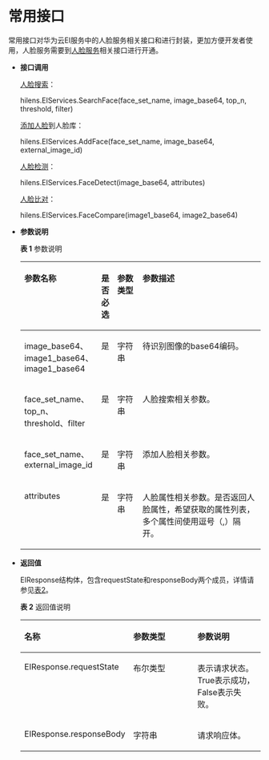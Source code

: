 # 常用接口<a name="hilens_05_0058"></a>

常用接口对华为云EI服务中的人脸服务相关接口和进行封装，更加方便开发者使用，人脸服务需要到[人脸服务](https://console.huaweicloud.com/frs/?agencyId=9cbc686eafa44dd8968e5106ef6f6f47&region=cn-north-4&locale=zh-cn#/frs/manage/index)相关接口进行开通。

-   **接口调用**

    [人脸搜索](https://support.huaweicloud.com/api-face/face_02_0035.html)：

    hilens.EIServices.SearchFace\(face\_set\_name, image\_base64, top\_n, threshold, filter\)

    [添加人脸](https://support.huaweicloud.com/api-face/face_02_0037.html)到人脸库：

    hilens.EIServices.AddFace\(face\_set\_name, image\_base64, external\_image\_id\)

    [人脸检测](https://support.huaweicloud.com/api-face/face_02_0027.html)：

    hilens.EIServices.FaceDetect\(image\_base64, attributes\)

    [人脸比对](https://support.huaweicloud.com/api-face/face_02_0029.html)：

    hilens.EIServices.FaceCompare\(image1\_base64, image2\_base64\)

-   **参数说明**

    **表 1**  参数说明

    <a name="t86d312613a314339ab359dcdf5e3e45d"></a>
    <table><thead align="left"><tr id="r95ed57ca22164c86b12f457a7090f6ee"><th class="cellrowborder" valign="top" width="16.61%" id="mcps1.2.5.1.1"><p id="af681bbfadaef4cd080879ce5bb3d1e1d"><a name="af681bbfadaef4cd080879ce5bb3d1e1d"></a><a name="af681bbfadaef4cd080879ce5bb3d1e1d"></a><strong id="a9b6cedf633464139ab3f4de04b84269f"><a name="a9b6cedf633464139ab3f4de04b84269f"></a><a name="a9b6cedf633464139ab3f4de04b84269f"></a>参数名称</strong></p>
    </th>
    <th class="cellrowborder" valign="top" width="6.43%" id="mcps1.2.5.1.2"><p id="p9169181653310"><a name="p9169181653310"></a><a name="p9169181653310"></a><strong id="b34511598332"><a name="b34511598332"></a><a name="b34511598332"></a>是否必选</strong></p>
    </th>
    <th class="cellrowborder" valign="top" width="12.030000000000001%" id="mcps1.2.5.1.3"><p id="p166256156336"><a name="p166256156336"></a><a name="p166256156336"></a><strong id="b3997165410331"><a name="b3997165410331"></a><a name="b3997165410331"></a>参数类型</strong></p>
    </th>
    <th class="cellrowborder" valign="top" width="64.92999999999999%" id="mcps1.2.5.1.4"><p id="a32c48e1c233d4b86be827157f55594d3"><a name="a32c48e1c233d4b86be827157f55594d3"></a><a name="a32c48e1c233d4b86be827157f55594d3"></a><strong id="a9d7c91bdce66471d958fdc8447770548"><a name="a9d7c91bdce66471d958fdc8447770548"></a><a name="a9d7c91bdce66471d958fdc8447770548"></a>参数描述</strong></p>
    </th>
    </tr>
    </thead>
    <tbody><tr id="row19276305103754"><td class="cellrowborder" valign="top" width="16.61%" headers="mcps1.2.5.1.1 "><p id="p17876911103754"><a name="p17876911103754"></a><a name="p17876911103754"></a>image_base64、image1_base64、image1_base64</p>
    </td>
    <td class="cellrowborder" valign="top" width="6.43%" headers="mcps1.2.5.1.2 "><p id="p6169191614337"><a name="p6169191614337"></a><a name="p6169191614337"></a>是</p>
    </td>
    <td class="cellrowborder" valign="top" width="12.030000000000001%" headers="mcps1.2.5.1.3 "><p id="p146251515173310"><a name="p146251515173310"></a><a name="p146251515173310"></a>字符串</p>
    </td>
    <td class="cellrowborder" valign="top" width="64.92999999999999%" headers="mcps1.2.5.1.4 "><p id="p3259220144820"><a name="p3259220144820"></a><a name="p3259220144820"></a>待识别图像的base64编码。</p>
    </td>
    </tr>
    <tr id="row13920133151018"><td class="cellrowborder" valign="top" width="16.61%" headers="mcps1.2.5.1.1 "><p id="p735310482327"><a name="p735310482327"></a><a name="p735310482327"></a>face_set_name、top_n、threshold、filter</p>
    </td>
    <td class="cellrowborder" valign="top" width="6.43%" headers="mcps1.2.5.1.2 "><p id="p1716981643318"><a name="p1716981643318"></a><a name="p1716981643318"></a>是</p>
    </td>
    <td class="cellrowborder" valign="top" width="12.030000000000001%" headers="mcps1.2.5.1.3 "><p id="p362513158339"><a name="p362513158339"></a><a name="p362513158339"></a>字符串</p>
    </td>
    <td class="cellrowborder" valign="top" width="64.92999999999999%" headers="mcps1.2.5.1.4 "><p id="p88861641174819"><a name="p88861641174819"></a><a name="p88861641174819"></a>人脸搜索相关参数。</p>
    </td>
    </tr>
    <tr id="row392016311101"><td class="cellrowborder" valign="top" width="16.61%" headers="mcps1.2.5.1.1 "><p id="p1535312484323"><a name="p1535312484323"></a><a name="p1535312484323"></a>face_set_name、external_image_id</p>
    </td>
    <td class="cellrowborder" valign="top" width="6.43%" headers="mcps1.2.5.1.2 "><p id="p116911613314"><a name="p116911613314"></a><a name="p116911613314"></a>是</p>
    </td>
    <td class="cellrowborder" valign="top" width="12.030000000000001%" headers="mcps1.2.5.1.3 "><p id="p0625315183313"><a name="p0625315183313"></a><a name="p0625315183313"></a>字符串</p>
    </td>
    <td class="cellrowborder" valign="top" width="64.92999999999999%" headers="mcps1.2.5.1.4 "><p id="p11353194853210"><a name="p11353194853210"></a><a name="p11353194853210"></a>添加人脸相关参数。</p>
    </td>
    </tr>
    <tr id="row17662102223918"><td class="cellrowborder" valign="top" width="16.61%" headers="mcps1.2.5.1.1 "><p id="p13662182215395"><a name="p13662182215395"></a><a name="p13662182215395"></a>attributes</p>
    </td>
    <td class="cellrowborder" valign="top" width="6.43%" headers="mcps1.2.5.1.2 "><p id="p206621225397"><a name="p206621225397"></a><a name="p206621225397"></a>是</p>
    </td>
    <td class="cellrowborder" valign="top" width="12.030000000000001%" headers="mcps1.2.5.1.3 "><p id="p1166212220391"><a name="p1166212220391"></a><a name="p1166212220391"></a>字符串</p>
    </td>
    <td class="cellrowborder" valign="top" width="64.92999999999999%" headers="mcps1.2.5.1.4 "><p id="p34301017114912"><a name="p34301017114912"></a><a name="p34301017114912"></a>人脸属性相关参数。是否返回人脸属性，希望获取的属性列表，多个属性间使用逗号（,）隔开。</p>
    </td>
    </tr>
    </tbody>
    </table>

-   **返回值**

    EIResponse结构体，包含requestState和responseBody两个成员，详情请参见[表2](#table1440474642017)。

    **表 2**  返回值说明

    <a name="table1440474642017"></a>
    <table><thead align="left"><tr id="row204047466200"><th class="cellrowborder" valign="top" width="33.33333333333333%" id="mcps1.2.4.1.1"><p id="p9403154622011"><a name="p9403154622011"></a><a name="p9403154622011"></a>名称</p>
    </th>
    <th class="cellrowborder" valign="top" width="33.33333333333333%" id="mcps1.2.4.1.2"><p id="p7403646102014"><a name="p7403646102014"></a><a name="p7403646102014"></a>参数类型</p>
    </th>
    <th class="cellrowborder" valign="top" width="33.33333333333333%" id="mcps1.2.4.1.3"><p id="p34032467206"><a name="p34032467206"></a><a name="p34032467206"></a>参数说明</p>
    </th>
    </tr>
    </thead>
    <tbody><tr id="row3404134616206"><td class="cellrowborder" valign="top" width="33.33333333333333%" headers="mcps1.2.4.1.1 "><p id="p1740464612208"><a name="p1740464612208"></a><a name="p1740464612208"></a>EIResponse.requestState</p>
    </td>
    <td class="cellrowborder" valign="top" width="33.33333333333333%" headers="mcps1.2.4.1.2 "><p id="p1140474610205"><a name="p1140474610205"></a><a name="p1140474610205"></a>布尔类型</p>
    </td>
    <td class="cellrowborder" valign="top" width="33.33333333333333%" headers="mcps1.2.4.1.3 "><p id="p24041466201"><a name="p24041466201"></a><a name="p24041466201"></a>表示请求状态。True表示成功，False表示失败。</p>
    </td>
    </tr>
    <tr id="row1721288132316"><td class="cellrowborder" valign="top" width="33.33333333333333%" headers="mcps1.2.4.1.1 "><p id="p132131287239"><a name="p132131287239"></a><a name="p132131287239"></a>EIResponse.responseBody</p>
    </td>
    <td class="cellrowborder" valign="top" width="33.33333333333333%" headers="mcps1.2.4.1.2 "><p id="p621315882310"><a name="p621315882310"></a><a name="p621315882310"></a>字符串</p>
    </td>
    <td class="cellrowborder" valign="top" width="33.33333333333333%" headers="mcps1.2.4.1.3 "><p id="p12136813238"><a name="p12136813238"></a><a name="p12136813238"></a>请求响应体。</p>
    </td>
    </tr>
    </tbody>
    </table>


